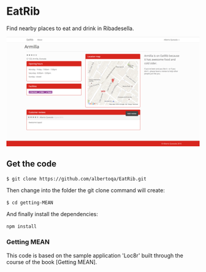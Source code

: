 # EatRib

Find nearby places to eat and drink in Ribadesella.

![Screenshot](/public/img/screenshot.png)


## Get the code

`$ git clone https://github.com/albertoqa/EatRib.git`

Then change into the folder the git clone command will create:

`$ cd getting-MEAN`

And finally install the dependencies:

`npm install`

### Getting MEAN

This code is based on the sample application 'Loc8r' built through the course of the book [Getting MEAN].
